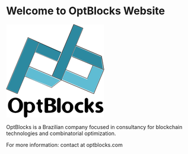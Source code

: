 # Welcome to OptBlocks Website

![Logo](./optb-fancy-final.png)

OptBlocks is a Brazilian company focused in consultancy for blockchain technologies and combinatorial optimization.


For more information: contact at optblocks.com
